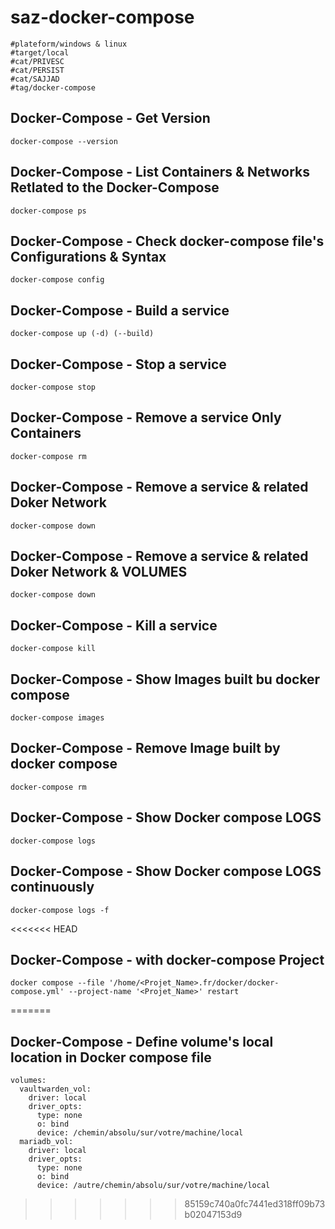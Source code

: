 # saz-docker-compose

```
#plateform/windows & linux
#target/local
#cat/PRIVESC
#cat/PERSIST
#cat/SAJJAD
#tag/docker-compose
```


## Docker-Compose - Get Version
```
docker-compose --version
```


## Docker-Compose - List Containers & Networks Retlated to the Docker-Compose
```
docker-compose ps
```


## Docker-Compose - Check docker-compose file's Configurations & Syntax
```
docker-compose config
```


## Docker-Compose - Build a service
```
docker-compose up (-d) (--build)
```


## Docker-Compose - Stop a service
```
docker-compose stop
```


## Docker-Compose - Remove a service Only Containers
```
docker-compose rm
```


## Docker-Compose - Remove a service & related Doker Network
```
docker-compose down
```


## Docker-Compose - Remove a service & related Doker Network & VOLUMES
```
docker-compose down
```


## Docker-Compose - Kill a service
```
docker-compose kill
```


## Docker-Compose - Show Images built bu docker compose
```
docker-compose images
```


## Docker-Compose - Remove Image built by docker compose
```
docker-compose rm
```


## Docker-Compose - Show Docker compose LOGS
```
docker-compose logs
```


## Docker-Compose - Show Docker compose LOGS continuously
```
docker-compose logs -f
```


<<<<<<< HEAD
## Docker-Compose - with docker-compose Project
```
docker compose --file '/home/<Projet_Name>.fr/docker/docker-compose.yml' --project-name '<Projet_Name>' restart
```

=======
## Docker-Compose - Define volume's local location in Docker compose file
```
volumes:
  vaultwarden_vol:
    driver: local
    driver_opts:
      type: none
      o: bind
      device: /chemin/absolu/sur/votre/machine/local
  mariadb_vol:
    driver: local
    driver_opts:
      type: none
      o: bind
      device: /autre/chemin/absolu/sur/votre/machine/local
```
>>>>>>> 85159c740a0fc7441ed318ff09b73b02047153d9
